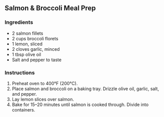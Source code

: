 ## Salmon & Broccoli Meal Prep
### Ingredients
- 2 salmon fillets
- 2 cups broccoli florets
- 1 lemon, sliced
- 2 cloves garlic, minced
- 1 tbsp olive oil
- Salt and pepper to taste

### Instructions
1. Preheat oven to 400°F (200°C).
2. Place salmon and broccoli on a baking tray. Drizzle olive oil, garlic, salt, and pepper.
3. Lay lemon slices over salmon.
4. Bake for 15–20 minutes until salmon is cooked through. Divide into containers.
